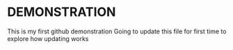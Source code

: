 # DEMONSTRATION 

This is my first github demonstration 
Going to update this file for first time to explore how updating works 
